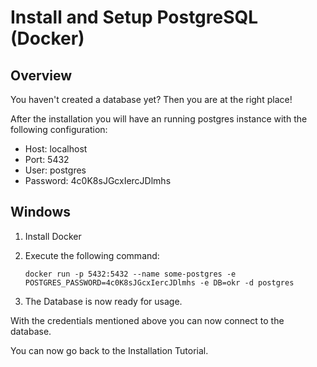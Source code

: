 # Install and Setup PostgreSQL (Docker)

## Overview
You haven't created a database yet? Then you are at the right place!

After the installation you will have an running postgres instance with the following configuration:

* Host: localhost
* Port: 5432
* User: postgres
* Password: 4c0K8sJGcxIercJDlmhs

## Windows
1. Install Docker
2. Execute the following command:
   
    ``docker run -p 5432:5432 --name some-postgres -e POSTGRES_PASSWORD=4c0K8sJGcxIercJDlmhs -e DB=okr -d postgres``

3. The Database is now ready for usage.

With the credentials mentioned above you can now connect to the database.

You can now go back to the Installation Tutorial.

